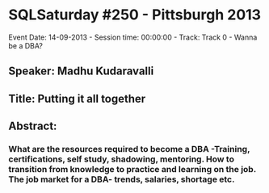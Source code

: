 # SQLSaturday #250 - Pittsburgh 2013
Event Date: 14-09-2013 - Session time: 00:00:00 - Track: Track 0 - Wanna be a DBA?
## Speaker: Madhu Kudaravalli
## Title: Putting it all together
## Abstract:
### What are the resources required to become a DBA -Training, certifications, self study, shadowing, mentoring. How to transition from  knowledge to practice and  learning on the job. The job market for a DBA- trends, salaries, shortage etc.	
